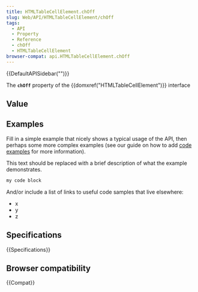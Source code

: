 ```yaml
---
title: HTMLTableCellElement.chOff
slug: Web/API/HTMLTableCellElement/chOff
tags:
  - API
  - Property
  - Reference
  - chOff
  - HTMLTableCellElement
browser-compat: api.HTMLTableCellElement.chOff
---
```

{{DefaultAPISidebar("")}}

The **`chOff`** property of the {{domxref("HTMLTableCellElement")}} interface 

## Value



## Examples

Fill in a simple example that nicely shows a typical usage of the API, then perhaps some more complex examples (see our guide on how to add [code examples](/en-US/docs/MDN/Contribute/Structures/Code_examples) for more information).

This text should be replaced with a brief description of what the example demonstrates.

```js
my code block
```

And/or include a list of links to useful code samples that live elsewhere:

*   x
*   y
*   z

## Specifications

{{Specifications}}

## Browser compatibility

{{Compat}}


